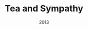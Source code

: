 ---
layout: productions
redirect_from:
  - /productions/2013_Tea_and_Sympathy
title: Tea and Sympathy
date: 2013
featured_image: 
image_credit: 
image_alt:
image_caption:
category: 
Theatre: Theatre Jacksonville
Venue: Little Theatre
cast:
crew:
  Director: Michael Lipp
external_links:
---